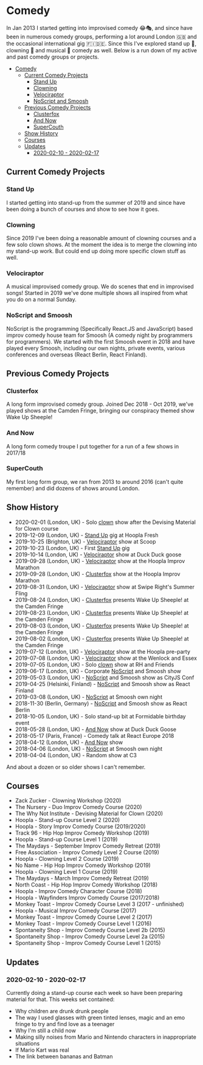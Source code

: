 # Comedy

In Jan 2013 I started getting into improvised comedy 😂🎭, and since have been in numerous comedy groups, performing a lot around London 🇬🇧 and the occasional international gig 🇫🇮🇩🇪. Since this I've explored stand up 🎤, clowning 🤡 and musical 🎼 comedy as well. Below is a run down of my active and past comedy groups or projects.

- [Comedy](#comedy)
  - [Current Comedy Projects](#current-comedy-projects)
    - [Stand Up](#stand-up)
    - [Clowning](#clowning)
    - [Velociraptor](#velociraptor)
    - [NoScript and Smoosh](#noscript-and-smoosh)
  - [Previous Comedy Projects](#previous-comedy-projects)
    - [Clusterfox](#clusterfox)
    - [And Now](#and-now)
    - [SuperCouth](#supercouth)
  - [Show History](#show-history)
  - [Courses](#courses)
  - [Updates](#updates)
    - [2020-02-10 - 2020-02-17](#2020-02-10---2020-02-17)

## Current Comedy Projects

### Stand Up

I started getting into stand-up from the summer of 2019 and since have been doing a bunch of courses and show to see how it goes.

### Clowning

Since 2019 I've been doing a reasonable amount of clowning courses and a few solo clown shows. At the moment the idea is to merge the clowning into my stand-up work. But could end up doing more specific clown stuff as well.

### Velociraptor

A musical improvised comedy group. We do scenes that end in improvised songs! Started in 2019 we've done multiple shows all inspired from what you do on a normal Sunday.

### NoScript and Smoosh

NoScript is the programming (Specifically React.JS and JavaScript) based improv comedy house team for Smoosh (A comedy night by programmers for programmers). We started with the first Smoosh event in 2018 and have played every Smoosh, including our own nights, private events, various conferences and overseas (React Berlin, React Finland).

## Previous Comedy Projects

### Clusterfox

A long form improvised comedy group. Joined Dec 2018 - Oct 2019, we've played shows at the Camden Fringe, bringing our conspiracy themed show Wake Up Sheeple!

### And Now

A long form comedy troupe I put together for a run of a few shows in 2017/18

### SuperCouth

My first long form group, we ran from 2013 to around 2016 (can't quite remember) and did dozens of shows around London.

## Show History

- 2020-02-01 (London, UK) - Solo [clown](#clowning) show after the Devising Material for Clown course
- 2019-12-09 (London, UK) - [Stand Up](#stand-up) gig at Hoopla Fresh
- 2019-10-25 (Brighton, UK) - [Velociraptor](#velociraptor) show at Scoop
- 2019-10-23 (London, UK) - First [Stand Up](#stand-up) gig
- 2019-10-14 (London, UK) - [Velociraptor](#velociraptor) show at Duck Duck goose
- 2019-09-28 (London, UK) - [Velociraptor](#velociraptor) show at the Hoopla Improv Marathon
- 2019-09-28 (London, UK) - [Clusterfox](#clusterfox) show at the Hoopla Improv Marathon
- 2019-08-31 (London, UK) - [Velociraptor](#velociraptor) show at Swipe Right's Summer Fling
- 2019-08-24 (London, UK) - [Clusterfox](#clusterfox) presents Wake Up Sheeple! at the Camden Fringe
- 2019-08-23 (London, UK) - [Clusterfox](#clusterfox) presents Wake Up Sheeple! at the Camden Fringe
- 2019-08-03 (London, UK) - [Clusterfox](#clusterfox) presents Wake Up Sheeple! at the Camden Fringe
- 2019-08-02 (London, UK) - [Clusterfox](#clusterfox) presents Wake Up Sheeple! at the Camden Fringe
- 2019-07-12 (London, UK) - [Velociraptor](#velociraptor) show at the Hoopla pre-party
- 2019-07-08 (London, UK) - [Velociraptor](#velociraptor) show at the Wenlock and Essex
- 2019-07-05 (London, UK) - Solo [clown](#clowning) show at RH and Friends
- 2019-06-17 (London, UK) - Corporate [NoScript](#noscript-and-smoosh) and Smoosh show
- 2019-05-03 (London, UK) - [NoScript](#noscript-and-smoosh) and Smoosh show as CityJS Conf
- 2019-04-25 (Helsinki, Finland) - [NoScript](#noscript-and-smoosh) and Smoosh show as React Finland
- 2019-03-08 (London, UK) - [NoScript](#noscript-and-smoosh) at Smoosh own night
- 2018-11-30 (Berlin, Germany) - [NoScript](#noscript-and-smoosh) and Smoosh show as React Berlin
- 2018-10-05 (London, UK) - Solo stand-up bit at Formidable birthday event
- 2018-05-28 (London, UK) - [And Now](#and-now) show at Duck Duck Goose
- 2018-05-17 (Paris, France) - Comedy talk at React Europe 2018
- 2018-04-12 (London, UK) - [And Now](#and-now) show
- 2018-04-06 (London, UK) - [NoScript](#noscript-and-smoosh) at Smoosh own night
- 2018-04-04 (London, UK) - Random show at C3

And about a dozen or so older shows I can't remember.

## Courses

<!-- - The Maydays - March Improv Comedy Retreat (2020) -->

- Zack Zucker - Clowning Workshop (2020)
- The Nursery - Duo Improv Comedy Course (2020)
- The Why Not Institute - Devising Material for Clown (2020)
- Hoopla - Stand-up Course Level 2 (2020)
- Hoopla - Story Improv Comedy Course (2019/2020)
- Track 96 - Hip Hop Improv Comedy Workshop (2019)
- Hoopla - Stand-up Course Level 1 (2019)
- The Maydays - September Improv Comedy Retreat (2019)
- Free Association - Improv Comedy Level 2 Course (2019)
- Hoopla - Clowning Level 2 Course (2019)
- No Name - Hip Hop Improv Comedy Workshop (2019)
- Hoopla - Clowning Level 1 Course (2019)
- The Maydays - March Improv Comedy Retreat (2019)
- North Coast - Hip Hop Improv Comedy Workshop (2018)
- Hoopla - Improv Comedy Character Course (2018)
- Hoopla - Wayfinders Improv Comedy Course (2017/2018)
- Monkey Toast - Improv Comedy Course Level 3 (2017 - unfinished)
- Hoopla - Musical Improv Comedy Course (2017)
- Monkey Toast - Improv Comedy Course Level 2 (2017)
- Monkey Toast - Improv Comedy Course Level 1 (2016)
- Spontaneity Shop - Improv Comedy Course Level 2b (2015)
- Spontaneity Shop - Improv Comedy Course Level 2a (2015)
- Spontaneity Shop - Improv Comedy Course Level 1 (2015)

## Updates

### 2020-02-10 - 2020-02-17

Currently doing a stand-up course each week so have been preparing material for that. This weeks set contained:

- Why children are drunk drunk people
- The way I used glasses with green tinted lenses, magic and an emo fringe to try and find love as a teenager
- Why I'm still a child now
- Making silly noises from Mario and Nintendo characters in inappropriate situations
- If Mario Kart was real
- The link between bananas and Batman
